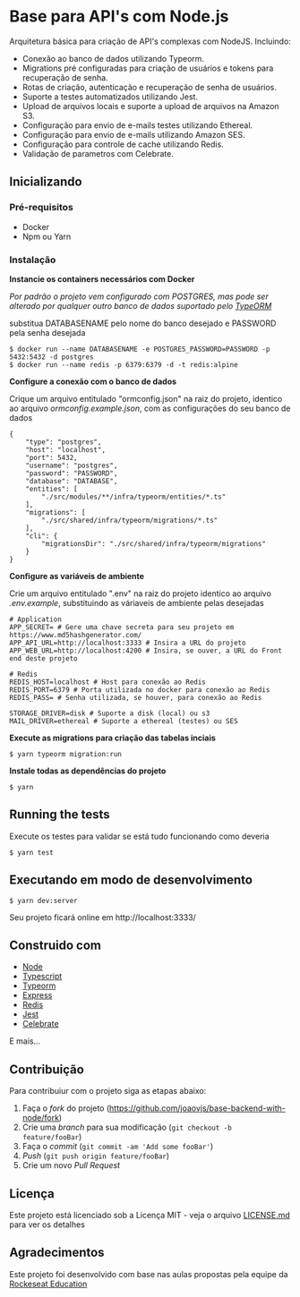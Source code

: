 # Base para API's com Node.js

Arquitetura básica para criação de API's complexas com NodeJS. Incluindo:
- Conexão ao banco de dados utilizando Typeorm.
- Migrations pré configuradas para criação de usuários e tokens para recuperação de senha.
- Rotas de criação, autenticação e recuperação de senha de usuários.
- Suporte a testes automatizados utilizando Jest.
- Upload de arquivos locais e suporte a upload de arquivos na Amazon S3.
- Configuração para envio de e-mails testes utilizando Ethereal.
- Configuração para envio de e-mails utilizando Amazon SES.
- Configuração para controle de cache utilizando Redis.
- Validação de parametros com Celebrate.


## Inicializando

### Pré-requisitos

* Docker
* Npm ou Yarn

### Instalação

**Instancie os containers necessários com Docker**

*Por padrão o projeto vem configurado com POSTGRES, mas pode ser alterado por qualquer outro banco de dados suportado pelo [TypeORM](https://typeorm.io/#/)*

substitua DATABASENAME pelo nome do banco desejado e PASSWORD pela senha desejada

```
$ docker run --name DATABASENAME -e POSTGRES_PASSWORD=PASSWORD -p 5432:5432 -d postgres
$ docker run --name redis -p 6379:6379 -d -t redis:alpine

```

**Configure a conexão com o banco de dados**

Crique um arquivo entitulado "ormconfig.json" na raiz do projeto, identico ao arquivo *ormconfig.example.json*, com as configurações do seu banco de dados

```
{
	"type": "postgres",
	"host": "localhost",
	"port": 5432,
	"username": "postgres",
	"password": "PASSWORD",
	"database": "DATABASE",
	"entities": [
		"./src/modules/**/infra/typeorm/entities/*.ts"
	],
	"migrations": [
		"./src/shared/infra/typeorm/migrations/*.ts"
	],
	"cli": {
		"migrationsDir": "./src/shared/infra/typeorm/migrations"
	}
}
```

**Configure as variáveis de ambiente**

Crie um arquivo entitulado ".env" na raiz do projeto identico ao arquivo *.env.example*, substituindo as váriaveis de ambiente pelas desejadas

```
# Application
APP_SECRET= # Gere uma chave secreta para seu projeto em https://www.md5hashgenerator.com/
APP_API_URL=http://localhost:3333 # Insira a URL do projeto
APP_WEB_URL=http://localhost:4200 # Insira, se ouver, a URL do Front end deste projeto

# Redis
REDIS_HOST=localhost # Host para conexão ao Redis
REDIS_PORT=6379 # Porta utilizada no docker para conexão ao Redis
REDIS_PASS= # Senha utilizada, se houver, para conexão ao Redis

STORAGE_DRIVER=disk # Suporte a disk (local) ou s3
MAIL_DRIVER=ethereal # Suporte a ethereal (testes) ou SES
```

**Execute as migrations para criação das tabelas inciais**

```
$ yarn typeorm migration:run
```

**Instale todas as dependências do projeto**

```
$ yarn
```

## Running the tests

Execute os testes para validar se está tudo funcionando como deveria

```
$ yarn test
```

## Executando em modo de desenvolvimento

```
$ yarn dev:server
```

Seu projeto ficará online em http://localhost:3333/

## Construido com

* [Node](https://nodejs.org/en/)
* [Typescript](https://www.typescriptlang.org/)
* [Typeorm](https://typeorm.io/#/)
* [Express](https://expressjs.com/)
* [Redis](https://redis.io/)
* [Jest](https://jestjs.io/)
* [Celebrate](https://github.com/arb/celebrate#readme)

E mais...

## Contribuição

Para contribuiur com o projeto siga as etapas abaixo:

1. Faça o _fork_ do projeto (<https://github.com/joaovjs/base-backend-with-node/fork>)
2. Crie uma _branch_ para sua modificação (`git checkout -b feature/fooBar`)
3. Faça o _commit_ (`git commit -am 'Add some fooBar'`)
4. _Push_ (`git push origin feature/fooBar`)
5. Crie um novo _Pull Request_

## Licença

Este projeto está licenciado sob a Licença MIT - veja o arquivo [LICENSE.md](LICENSE) para ver os detalhes

## Agradecimentos

Este projeto foi desenvolvido com base nas aulas propostas pela equipe da [Rockeseat Education](https://github.com/rocketseat-education)

<!-- Markdown link & img dfn's -->
[ptbr-image]: https://i.imgur.com/D04C8eI.jpeg
[ptbr-url]: README.pt-BR.md

